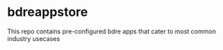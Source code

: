 # bdreappstore
This repo contains pre-configured bdre apps that cater to most common industry usecases
